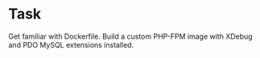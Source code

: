# Task

Get familiar with Dockerfile.
Build a custom PHP-FPM image with XDebug and PDO MySQL extensions installed.
